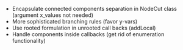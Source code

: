 * Encapsulate connected components separation in NodeCut class (argument x_values not needed)
* More sophisticated branching rules (favor y-vars)
* Use rooted formulation in unrooted call backs (addLocal)
* Handle components inside callbacks (get rid of enumeration
  functionality)
